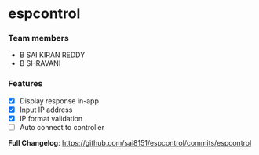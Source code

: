 # espcontrol

### Team members

- B SAI KIRAN REDDY       
- B SHRAVANI                   


### Features

- [X] Display response in-app
- [X] Input IP address
- [X] IP format validation
- [ ] Auto connect to controller

**Full Changelog**: https://github.com/sai8151/espcontrol/commits/espcontrol


